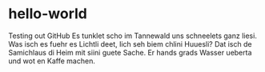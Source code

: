 # hello-world
Testing out GitHub
Es tunklet scho im Tannewald uns schneelets ganz liesi. 
Was isch es fuehr es Lichtli deet, Iich seh biem chlini Huuesli?
Dat isch de Samichlaus di Heim mit siini guete Sache.
Er hands grads Wasser ueberta und wot en Kaffe machen.
